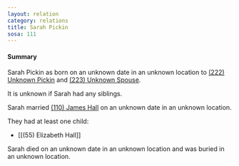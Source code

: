 ```yaml
---
layout: relation
category: relations
title: Sarah Pickin
sosa: 111
---
```


#### Summary

Sarah Pickin as born on an unknown date in an unknown location to [(222) Unknown Pickin](/222-unknown-pickin/) and [(223) Unknown Spouse](/223-unknown-spouse/).

It is unknown if Sarah had any siblings.

Sarah married [(110) James Hall](/110-james-hall/) on an unknown date in an unknown location.

They had at least one child:

* [[(55) Elizabeth Hall]]

Sarah died on an unknown date in an unknown location and was buried in an unknown location.

<br>
